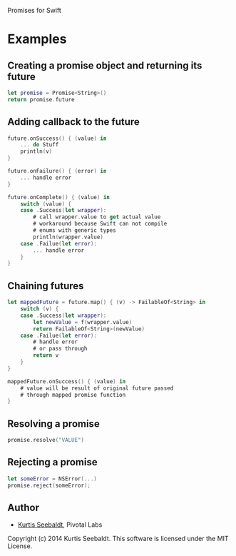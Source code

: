 Promises for Swift

# Examples

## Creating a promise object and returning its future 

```swift
let promise = Promise<String>()
return promise.future
```

## Adding callback to the future

```swift
future.onSuccess() { (value) in
    ... do Stuff
    println(v)
}

future.onFailure() { (error) in
    ... handle error
}

future.onComplete() { (value) in
    switch (value) {
    case .Success(let wrapper):
        # call wrapper.value to get actual value
        # workaround because Swift can not compile
        # enums with generic types
        println(wrapper.value)
    case .Failue(let error):
        ... handle error
    }
}
```

## Chaining futures

```swift
let mappedFuture = future.map() { (v) -> FailableOf<String> in
    switch (v) {
    case .Success(let wrapper):
        let newValue = f(wrapper.value)
        return FailableOf<String>(newValue)
    case .Failue(let error):
        # handle error
        # or pass through
        return v
    }
}

mappedFuture.onSuccess() { (value) in
    # value will be result of original future passed
    # through mapped promise function
}
```

## Resolving a promise

```swift
promise.resolve("VALUE")
```

## Rejecting a promise

```swift
let someError = NSError(...)
promise.reject(someError);
```

## Author

* [Kurtis Seebaldt](mailto:kurtis@pivotallabs.com), Pivotal Labs

Copyright (c) 2014 Kurtis Seebaldt. This software is licensed under the MIT License.
